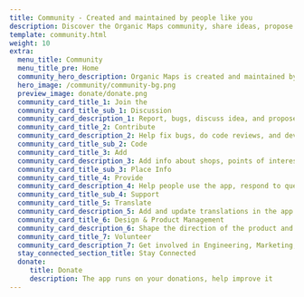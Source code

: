 ```yaml
---
title: Community - Created and maintained by people like you
description: Discover the Organic Maps community, share ideas, propose new features, contribute code, provide support, translate, do marketing, design, and shape the product.
template: community.html
weight: 10
extra:
  menu_title: Community
  menu_title_pre: Home
  community_hero_description: Organic Maps is created and maintained by people like you
  hero_image: /community/community-bg.png
  preview_image: donate/donate.png
  community_card_title_1: Join the
  community_card_title_sub_1: Discussion
  community_card_description_1: Report, bugs, discuss idea, and propose features
  community_card_title_2: Contribute 
  community_card_description_2: Help fix bugs, do code reviews, and develop new features.
  community_card_title_sub_2: Code
  community_card_title_3: Add 
  community_card_description_3: Add info about shops, points of interest, trails, public transport to OpenStreetMap
  community_card_title_sub_3: Place Info
  community_card_title_4: Provide 
  community_card_description_4: Help people use the app, respond to questions on ":" Telegram, Instagram, Facebook, X (Twitter), Reddit, LinkedIn, Mastodon, Matrix
  community_card_title_sub_4: Support
  community_card_title_5: Translate
  community_card_description_5: Add and update translations in the app's interface, app stores and this website.
  community_card_title_6: Design & Product Management
  community_card_description_6: Shape the direction of the product and the user experience
  community_card_title_7: Volunteer
  community_card_description_7: Get involved in Engineering, Marketing, Product/Design, or Support
  stay_connected_section_title: Stay Connected
  donate:
     title: Donate
     description: The app runs on your donations, help improve it
---
```

